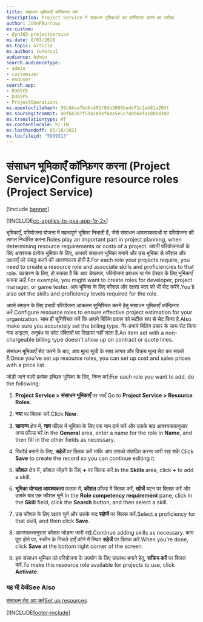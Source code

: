 ```yaml
---
title: संसाधन भूमिकाएँ कॉन्फ़िगर करें
description: Project Service में संसाधन भूमिकाओं को कॉन्फ़िगर करने का तरीका
author: JohnPBurrows
ms.custom:
- dyn365-projectservice
ms.date: 8/03/2018
ms.topic: article
ms.author: ruhercul
audience: Admin
search.audienceType:
- admin
- customizer
- enduser
search.app:
- D365CE
- D365PS
- ProjectOperations
ms.openlocfilehash: 59c66aa7bd6c481f8db3088bede71c1ab81a203f
ms.sourcegitcommit: 40f68387f594180af64a5e5c748b6efa188bd300
ms.translationtype: HT
ms.contentlocale: hi-IN
ms.lasthandoff: 05/10/2021
ms.locfileid: "5999313"
---
```

# <a name="configure-resource-roles-project-service"></a><span data-ttu-id="965a0-103">संसाधन भूमिकाएँ कॉन्फ़िगर करना (Project Service)</span><span class="sxs-lookup"><span data-stu-id="965a0-103">Configure resource roles (Project Service)</span></span>

[!include [banner](../includes/psa-now-project-operations.md)]

[!INCLUDE[cc-applies-to-psa-app-1x-2x](../includes/cc-applies-to-psa-app-1x-2x.md)]

<span data-ttu-id="965a0-104">भूमिकाएँ, परियोजना योजना में महत्वपूर्ण भूमिका निभाती हैं, जैसे संसाधन आवश्यकताओं या परियोजना की लागत निर्धारित करना.</span><span class="sxs-lookup"><span data-stu-id="965a0-104">Roles play an important part in project planning, when determining resource requirements or costs of a project.</span></span> <span data-ttu-id="965a0-105">अपनी परियोजनाओं के लिए आवश्यक प्रत्येक भूमिका के लिए, आपको संसाधन भूमिका बनाने और उस भूमिका से कौशल और दक्षताएँ को संबद्ध करने की आवश्यकता होती है.</span><span class="sxs-lookup"><span data-stu-id="965a0-105">For each role your projects require, you need to create a resource role and associate skills and proficiencies to that role.</span></span> <span data-ttu-id="965a0-106">उदाहरण के लिए, हो सकता है कि आप डेवलपर, परियोजना प्रबंधक या गेम टेस्टर के लिए भूमिकाएँ बनाना चाहें.</span><span class="sxs-lookup"><span data-stu-id="965a0-106">For example, you might want to create roles for developer, project manager, or game tester.</span></span> <span data-ttu-id="965a0-107">आप भूमिका के लिए कौशल और दक्षता स्तर को भी सेट करेंगे.</span><span class="sxs-lookup"><span data-stu-id="965a0-107">You’ll also set the skills and proficiency levels required for the role.</span></span>  
  
 <span data-ttu-id="965a0-108">अपने संगठन के लिए प्रभावी परियोजना आकलन सुनिश्चित करने हेतु संसाधन भूमिकाएँ कॉन्फ़िगर करें.</span><span class="sxs-lookup"><span data-stu-id="965a0-108">Configure resource roles to ensure effective project estimation for your organization.</span></span>  <span data-ttu-id="965a0-109">साथ ही सुनिश्चित करें कि आपने बिलिंग प्रकार को सटीक रूप से सेट किया है.</span><span class="sxs-lookup"><span data-stu-id="965a0-109">Also make sure you accurately set the billing type.</span></span> <span data-ttu-id="965a0-110">गैर-प्रभार्य बिलिंग प्रकार के साथ सेट किया गया आइटम, अनुबंध या कोट पंक्तियों पर दिखाया नहीं जाता है.</span><span class="sxs-lookup"><span data-stu-id="965a0-110">An item set with a non-chargeable billing type doesn’t show up on contract or quote lines.</span></span>  
  
 <span data-ttu-id="965a0-111">संसाधन भूमिकाएँ सेट करने के बाद, आप मूल्य सूची के साथ लागत और विक्रय मूल्य सेट कर सकते हैं.</span><span class="sxs-lookup"><span data-stu-id="965a0-111">Once you’ve set up resource roles, you can set up cost and sales prices with a price list.</span></span>  
  
 <span data-ttu-id="965a0-112">जोड़ी जाने वाली प्रत्येक इच्छित भूमिका के लिए, निम्न करें:</span><span class="sxs-lookup"><span data-stu-id="965a0-112">For each role you want to add, do the following:</span></span>  
  
1.  <span data-ttu-id="965a0-113">**Project Service > संसाधन भूमिकाएँ** पर जाएँ.</span><span class="sxs-lookup"><span data-stu-id="965a0-113">Go to **Project Service > Resource Roles**.</span></span>  
  
2.  <span data-ttu-id="965a0-114">**नया** पर क्लिक करें.</span><span class="sxs-lookup"><span data-stu-id="965a0-114">Click **New**.</span></span>  
  
3.  <span data-ttu-id="965a0-115">**सामान्य** क्षेत्र में, **नाम** फ़ील्ड में भूमिका के लिए एक नाम दर्ज करें और उसके बाद आवश्यकतानुसार अन्य फ़ील्ड भरें.</span><span class="sxs-lookup"><span data-stu-id="965a0-115">In the **General** area, enter a name for the role in **Name**, and then fill in the other fields as necessary.</span></span>  
  
4.  <span data-ttu-id="965a0-116">रिकॉर्ड बनाने के लिए, **सहेजें** पर क्लिक करें ताकि आप उसको संपादित करना जारी रख सकें.</span><span class="sxs-lookup"><span data-stu-id="965a0-116">Click **Save** to create the record so you can continue editing it.</span></span>  
  
5.  <span data-ttu-id="965a0-117">**कौशल** क्षेत्र में, कौशल जोड़ने के लिए **+** पर क्लिक करें.</span><span class="sxs-lookup"><span data-stu-id="965a0-117">In the **Skills** area, click **+** to add a skill.</span></span>  
  
6.  <span data-ttu-id="965a0-118">**भूमिका योग्यता आवश्यकता** फलक में, **कौशल** फ़ील्ड में क्लिक करें, **खोजें** बटन पर क्लिक करें और उसके बाद एक कौशल चुनें.</span><span class="sxs-lookup"><span data-stu-id="965a0-118">In the **Role competency requirement** pane, click in the **Skill** field, click the **Search** button, and then select a skill.</span></span>  
  
7.  <span data-ttu-id="965a0-119">उस कौशल के लिए दक्षता चुनें और उसके बाद **सहेजें** पर क्लिक करें.</span><span class="sxs-lookup"><span data-stu-id="965a0-119">Select a proficiency for that skill, and then click **Save**.</span></span>  
  
8.  <span data-ttu-id="965a0-120">आवश्यकतानुसार कौशल जोड़ना जारी रखें.</span><span class="sxs-lookup"><span data-stu-id="965a0-120">Continue adding skills as necessary.</span></span> <span data-ttu-id="965a0-121">काम पूरा होने पर, स्‍क्रीन के निचले दाएँ कोने में स्थित **सहेजें** पर क्लिक करें.</span><span class="sxs-lookup"><span data-stu-id="965a0-121">When you’re done, click **Save** at the bottom right corner of the screen.</span></span>  
  
9. <span data-ttu-id="965a0-122">इस संसाधन भूमिका को परियोजना के उपयोग के लिए उपलब्ध बनाने हेतु, **सक्रिय करें** पर क्लिक करें.</span><span class="sxs-lookup"><span data-stu-id="965a0-122">To make this resource role available for projects to use, click **Activate**.</span></span>  
  
### <a name="see-also"></a><span data-ttu-id="965a0-123">यह भी देखें</span><span class="sxs-lookup"><span data-stu-id="965a0-123">See Also</span></span>  
 [<span data-ttu-id="965a0-124">संसाधन सेट अप करें</span><span class="sxs-lookup"><span data-stu-id="965a0-124">Set up resources</span></span>](../psa/set-up-resources.md)


[!INCLUDE[footer-include](../includes/footer-banner.md)]